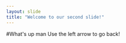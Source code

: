 ```yaml
---
layout: slide
title: "Welcome to our second slide!"
---
```

#What's up man
Use the left arrow to go back!
